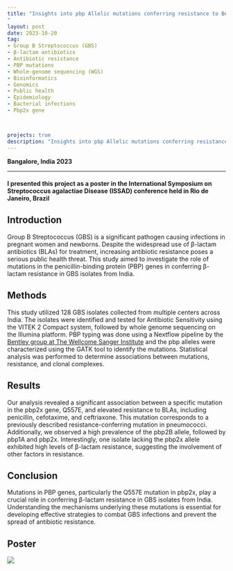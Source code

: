 ```yaml
---
title: "Insights into pbp Allelic mutations conferring resistance to Beta-Lactams in GBS isolates from India (ISSAD conference poster)
"
layout: post
date: 2023-10-20
tag:
- Group B Streptococcus (GBS)
- β-lactam antibiotics
- Antibiotic resistance
- PBP mutations
- Whole-genome sequencing (WGS)
- Bioinformatics
- Genomics
- Public health
- Epidemiology
- Bacterial infections
- Pbp2x gene



projects: true
description: "Insights into pbp Allelic mutations conferring resistance to Beta-Lactams in GBS isolates from India"
---
```


**Bangalore, India 2023**

---
#### I presented this project as a poster in the International Symposium on Streptococcus agalactiae Disease (ISSAD) conference held in Rio de Janeiro, Brazil
## Introduction
Group B Streptococcus (GBS) is a significant pathogen causing infections in pregnant women and newborns. Despite the widespread use of β-lactam antibiotics (BLAs) for treatment, increasing antibiotic resistance poses a serious public health threat. This study aimed to investigate the role of mutations in the penicillin-binding protein (PBP) genes in conferring β-lactam resistance in GBS isolates from India.

## Methods
This study utilized 128 GBS isolates collected from multiple centers across India. The isolates were identified and tested for Antibiotic Sensitivity using the VITEK 2 Compact system, followed by whole genome sequencing on the Illumina platform. PBP typing was done using a Nextflow pipeline by the [Bentley group at The Wellcome Sanger Institute](https://github.com/sanger-bentley-group/GBS-Typer-sanger-nf) and the pbp alleles were characterized using the GATK tool to identify the mutations. Statistical analysis was performed to determine associations between mutations, resistance, and clonal complexes.
## Results
Our analysis revealed a significant association between a specific mutation in the pbp2x gene, Q557E, and elevated resistance to BLAs, including penicillin, cefotaxime, and ceftriaxone. This mutation corresponds to a previously described resistance-conferring mutation in pneumococci. Additionally, we observed a high prevalence of the pbp2B allele, followed by pbp1A and pbp2x. Interestingly, one isolate lacking the pbp2x allele exhibited high levels of β-lactam resistance, suggesting the involvement of other factors in resistance.

## Conclusion

Mutations in PBP genes, particularly the Q557E mutation in pbp2x, play a crucial role in conferring β-lactam resistance in GBS isolates from India. Understanding the mechanisms underlying these mutations is essential for developing effective strategies to combat GBS infections and prevent the spread of antibiotic resistance.

## Poster

<div style="display: flex; flex-wrap: wrap; gap: 10px;">
    <img src="{{site.url}}/assets/images/issad_poster.png.png" style="border:none; width:auto; max-height:832px;" />
</div>